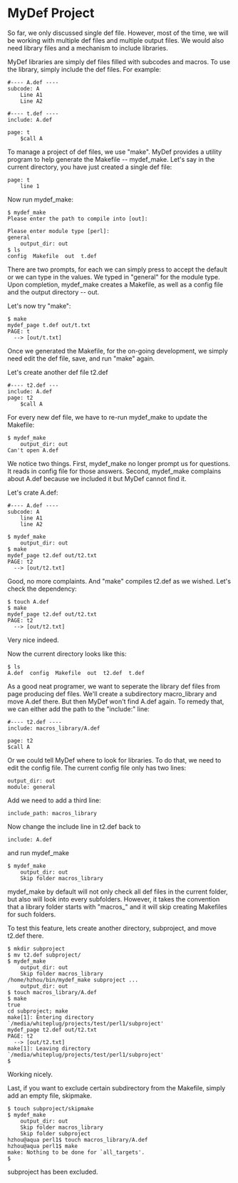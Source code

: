# MyDef Project

So far, we only discussed single def file. However, most of the time, we will be working with multiple def files and multiple output files. We would also need library files and a mechanism to include libraries.

MyDef libraries are simply def files filled with subcodes and macros. To use the library, simply include the def files. For example:

```
#---- A.def ----
subcode: A
    Line A1
    Line A2
```
```
#---- t.def ----
include: A.def

page: t
    $call A
```

To manage a project of def files, we use "make". MyDef provides a utility program to help generate the Makefile -- mydef_make. Let's say in the current directory, you have just created a single def file:

```
page: t
    line 1
```

Now run mydef_make:
```
$ mydef_make
Please enter the path to compile into [out]:

Please enter module type [perl]:
general
    output_dir: out
$ ls
config  Makefile  out  t.def
```

There are two prompts, for each we can simply press <enter> to accept the default or we can type in the values. We typed in "general" for the module type. Upon completion, mydef_make creates a Makefile, as well as a config file and the output directory -- out.

Let's now try "make":
```
$ make
mydef_page t.def out/t.txt
PAGE: t
  --> [out/t.txt]
```

Once we generated the Makefile, for the on-going development, we simply need edit the def file, save, and run "make" again.

Let's create another def file t2.def
```
#---- t2.def ---
include: A.def
page: t2
    $call A
```
For every new def file, we have to re-run mydef_make to update the Makefile:
```
$ mydef_make
    output_dir: out
Can't open A.def
```
We notice two things. First, mydef_make no longer prompt us for questions. It reads in config file for those answers. Second, mydef_make complains about A.def because we included it but MyDef cannot find it.

Let's crate A.def:
```
#---- A.def ----
subcode: A
    line A1
    line A2
```
```
$ mydef_make
    output_dir: out
$ make
mydef_page t2.def out/t2.txt
PAGE: t2
  --> [out/t2.txt]
```
Good, no more complaints. And "make" compiles t2.def as we wished. Let's check the dependency:
```
$ touch A.def
$ make
mydef_page t2.def out/t2.txt
PAGE: t2
  --> [out/t2.txt]
```
Very nice indeed. 

Now the current directory looks like this:
```
$ ls
A.def  config  Makefile  out  t2.def  t.def
```
As a good neat programer, we want to seperate the library def files from page producing def files. We'll create a subdirectory macro_library and move A.def there. But then MyDef won't find A.def again. To remedy that, we can either add the path to the "include:" line:

    #---- t2.def ----
    include: macros_library/A.def

    page: t2
	$call A

Or we could tell MyDef where to look for libraries. To do that, we need to edit the config file. The current config file only has two lines: 
```
output_dir: out
module: general
```

Add we need to add a third line:
```
include_path: macros_library
```
Now change the include line in t2.def back to 
```
include: A.def
```
and run mydef_make
```
$ mydef_make
    output_dir: out
    Skip folder macros_library
```
mydef_make by default will not only check all def files in the current folder, but also will look into every subfolders. However, it takes the convention that a library folder starts with "macros_" and it will skip creating Makefiles for such folders. 

To test this feature, lets create another directory, subproject, and move t2.def there.
```
$ mkdir subproject
$ mv t2.def subproject/
$ mydef_make
    output_dir: out
    Skip folder macros_library
/home/hzhou/bin/mydef_make subproject ...
    output_dir: out
$ touch macros_library/A.def
$ make
true
cd subproject; make
make[1]: Entering directory `/media/whiteplug/projects/test/perl1/subproject'
mydef_page t2.def out/t2.txt
PAGE: t2
  --> [out/t2.txt]
make[1]: Leaving directory `/media/whiteplug/projects/test/perl1/subproject'
$ 
```

Working nicely.

Last, if you want to exclude certain subdirectory from the Makefile, simply add an empty file, skipmake. 

```
$ touch subproject/skipmake
$ mydef_make
    output_dir: out
    Skip folder macros_library
    Skip folder subproject
hzhou@aqua perl1$ touch macros_library/A.def
hzhou@aqua perl1$ make
make: Nothing to be done for `all_targets'.
$
```
subproject has been excluded.
